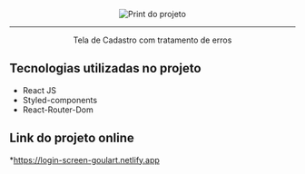 <p align="center"> <img src="https://i.imgur.com/1z7Rljq.png" alt="Print do projeto"> </p>

<hr>

<p align="center">Tela de Cadastro com tratamento de erros</p>

## Tecnologias utilizadas no projeto
* React JS
* Styled-components
* React-Router-Dom

## Link do projeto online
*https://login-screen-goulart.netlify.app
